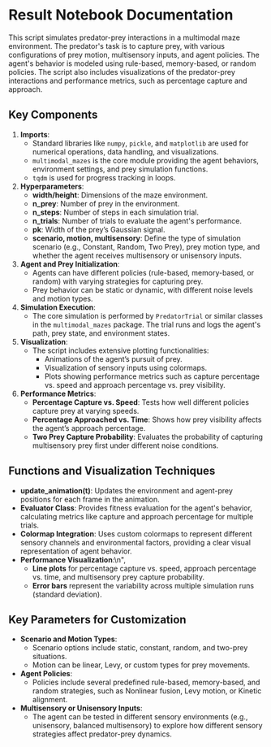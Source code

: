 # Result Notebook Documentation

<p>This script simulates predator-prey interactions in a multimodal maze environment. The predator's task is to capture prey, with various configurations of prey motion, multisensory inputs, and agent policies. The agent's behavior is modeled using rule-based, memory-based, or random policies. The script also includes visualizations of the predator-prey interactions and performance metrics, such as percentage capture and approach.</p>

## Key Components
1. **Imports**:
   - Standard libraries like `numpy`, `pickle`, and `matplotlib` are used for numerical operations, data handling, and visualizations.
   - `multimodal_mazes` is the core module providing the agent behaviors, environment settings, and prey simulation functions.
   - `tqdm` is used for progress tracking in loops.
2. **Hyperparameters**:
   - **width/height**: Dimensions of the maze environment.
   - **n_prey**: Number of prey in the environment.
   - **n_steps**: Number of steps in each simulation trial.
   - **n_trials**: Number of trials to evaluate the agent's performance.
   - **pk**: Width of the prey’s Gaussian signal.
   - **scenario, motion, multisensory**: Define the type of simulation scenario (e.g., Constant, Random, Two Prey), prey motion type, and whether the agent receives multisensory or unisensory inputs.
3. **Agent and Prey Initialization**:
   - Agents can have different policies (rule-based, memory-based, or random) with varying strategies for capturing prey.
   - Prey behavior can be static or dynamic, with different noise levels and motion types.
4. **Simulation Execution**:
   - The core simulation is performed by `PredatorTrial` or similar classes in the `multimodal_mazes` package. The trial runs and logs the agent's path, prey state, and environment states.
5. **Visualization**:
   - The script includes extensive plotting functionalities:
     - Animations of the agent’s pursuit of prey.
     - Visualization of sensory inputs using colormaps.
     - Plots showing performance metrics such as capture percentage vs. speed and approach percentage vs. prey visibility.
6. **Performance Metrics**:
   - **Percentage Capture vs. Speed**: Tests how well different policies capture prey at varying speeds.
   - **Percentage Approached vs. Time**: Shows how prey visibility affects the agent’s approach percentage.
   - **Two Prey Capture Probability**: Evaluates the probability of capturing multisensory prey first under different noise conditions.

## Functions and Visualization Techniques
- **update_animation(t)**: Updates the environment and agent-prey positions for each frame in the animation.
- **Evaluator Class**: Provides fitness evaluation for the agent's behavior, calculating metrics like capture and approach percentage for multiple trials.
- **Colormap Integration**: Uses custom colormaps to represent different sensory channels and environmental factors, providing a clear visual representation of agent behavior.
- **Performance Visualization**:\n",
   - **Line plots** for percentage capture vs. speed, approach percentage vs. time, and multisensory prey capture probability.
   - **Error bars** represent the variability across multiple simulation runs (standard deviation).

## Key Parameters for Customization
- **Scenario and Motion Types**:
   - Scenario options include static, constant, random, and two-prey situations.
   - Motion can be linear, Levy, or custom types for prey movements.
- **Agent Policies**:
   - Policies include several predefined rule-based, memory-based, and random strategies, such as Nonlinear fusion, Levy motion, or Kinetic alignment.
- **Multisensory or Unisensory Inputs**:
   - The agent can be tested in different sensory environments (e.g., unisensory, balanced multisensory) to explore how different sensory strategies affect predator-prey dynamics.
